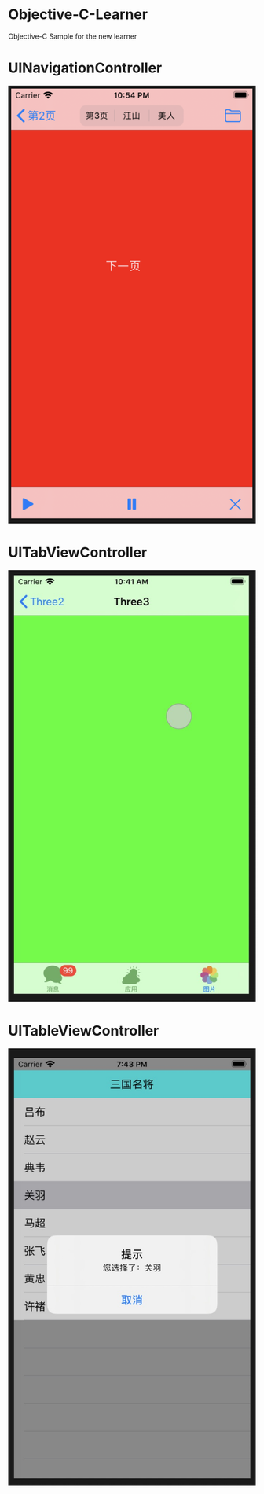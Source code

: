 # Objective-C-Learner
Objective-C Sample for the new learner
# UINavigationController
![ScreenShot1](https://github.com/jelly-liu/Objective-C-Learner/blob/master/screenshorts/UINavigationController.png "ScreenShot1")  
# UITabViewController
![ScreenShot1](https://raw.githubusercontent.com/jelly-liu/Objective-C-Learner/master/screenshorts/UITabBarController.jpg "ScreenShot1")
# UITableViewController
![ScreenShot1](https://raw.githubusercontent.com/jelly-liu/Objective-C-Learner/master/screenshorts/UITableViewController.jpg "ScreenShot1")
